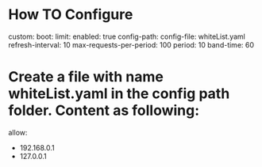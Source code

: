 How TO Configure
====
custom:
  boot:
    limit:
      enabled: true
      config-path:
      config-file: whiteList.yaml
      refresh-interval: 10
      max-requests-per-period: 100
      period: 10
      band-time: 60

Create a file with name whiteList.yaml in the config path folder. Content as following:
====
allow:
  - 192.168.0.1
  - 127.0.0.1
